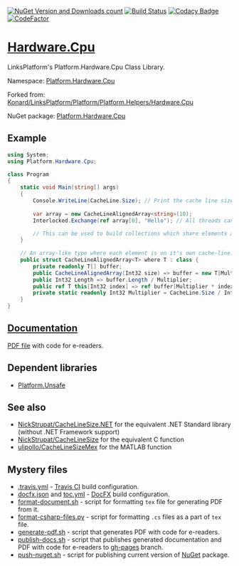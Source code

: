 [![NuGet Version and Downloads count](https://buildstats.info/nuget/Platform.Hardware.Cpu)](https://www.nuget.org/packages/Platform.Hardware.Cpu)
[![Build Status](https://travis-ci.com/linksplatform/Hardware.Cpu.svg?branch=master)](https://travis-ci.com/linksplatform/Hardware.Cpu)
[![Codacy Badge](https://api.codacy.com/project/badge/Grade/9c4395d5eb1a4c0eb578fe69abb109f2)](https://www.codacy.com/manual/drakonard/Hardware.Cpu?utm_source=github.com&amp;utm_medium=referral&amp;utm_content=linksplatform/Hardware.Cpu&amp;utm_campaign=Badge_Grade)
[![CodeFactor](https://www.codefactor.io/repository/github/linksplatform/hardware.cpu/badge)](https://www.codefactor.io/repository/github/linksplatform/hardware.cpu)

# [Hardware.Cpu](https://github.com/linksplatform/Hardware.Cpu)

LinksPlatform's Platform.Hardware.Cpu Class Library.

Namespace: [Platform.Hardware.Cpu](https://linksplatform.github.io/Hardware.Cpu/api/Platform.Hardware.Cpu.html)

Forked from: [Konard/LinksPlatform/Platform/Platform.Helpers/Hardware.Cpu](https://github.com/Konard/LinksPlatform/tree/19902d5c6221b5c93a5e06849de28bb97edac5f8/Platform/Platform.Helpers/Hardware.Cpu)

NuGet package: [Platform.Hardware.Cpu](https://www.nuget.org/packages/Platform.Hardware.Cpu)

## Example
```csharp
using System;
using Platform.Hardware.Cpu;

class Program
{
    static void Main(string[] args)
    {
        Console.WriteLine(CacheLine.Size); // Print the cache line size in bytes
        
        var array = new CacheLineAlignedArray<string>(10);
        Interlocked.Exchange(ref array[0], "Hello"); // All threads can now see the latest value at `array[0]` without risk of ruining performance with false-sharing

        // This can be used to build collections which share elements across threads at the fastest possible synchronization.
    }
    
    // An array-like type where each element is on it's own cache-line. This is a building block for avoiding false-sharing.
    public struct CacheLineAlignedArray<T> where T : class {
        private readonly T[] buffer;
        public CacheLineAlignedArray(Int32 size) => buffer = new T[Multiplier * size];
        public Int32 Length => buffer.Length / Multiplier;
        public ref T this[Int32 index] => ref buffer[Multiplier * index];
        private static readonly Int32 Multiplier = CacheLine.Size / IntPtr.Size;
    }
}
```

## [Documentation](https://linksplatform.github.io/Hardware.Cpu)
[PDF file](https://linksplatform.github.io/Hardware.Cpu/Platform.Hardware.Cpu.pdf) with code for e-readers.

## Dependent libraries
*   [Platform.Unsafe](https://github.com/linksplatform/Unsafe)

## See also
*   [NickStrupat/CacheLineSize.NET](https://github.com/NickStrupat/CacheLineSize.NET) for the equivalent .NET Standard library (without .NET Framework support)
*   [NickStrupat/CacheLineSize](https://github.com/NickStrupat/CacheLineSize) for the equivalent C function
*   [ulipollo/CacheLineSizeMex](https://github.com/ulipollo/CacheLineSizeMex) for the MATLAB function

## Mystery files
*   [.travis.yml](https://github.com/linksplatform/Hardware.Cpu/blob/master/.travis.yml) - [Travis CI](https://travis-ci.com) build configuration.
*   [docfx.json](https://github.com/linksplatform/Hardware.Cpu/blob/master/docfx.json) and [toc.yml](https://github.com/linksplatform/Hardware.Cpu/blob/master/toc.yml) - [DocFX](https://dotnet.github.io/docfx) build configuration.
*   [format-document.sh](https://github.com/linksplatform/Hardware.Cpu/blob/master/format-document.sh) - script for formatting `tex` file for generating PDF from it.
*   [format-csharp-files.py](https://github.com/linksplatform/Hardware.Cpu/blob/master/format-csharp-files.py) - script for formatting `.cs` files as a part of `tex` file.
*   [generate-pdf.sh](https://github.com/linksplatform/Hardware.Cpu/blob/master/generate-pdf.sh) - script that generates PDF with code for e-readers.
*   [publish-docs.sh](https://github.com/linksplatform/Hardware.Cpu/blob/master/publish-docs.sh) - script that publishes generated documentation and PDF with code for e-readers to [gh-pages](https://github.com/linksplatform/Hardware.Cpu/tree/gh-pages) branch.
*   [push-nuget.sh](https://github.com/linksplatform/Hardware.Cpu/blob/master/push-nuget.sh) - script for publishing current version of [NuGet](https://www.nuget.org) package.
